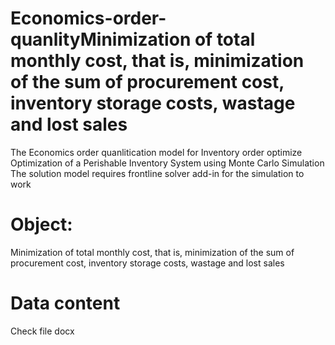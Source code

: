 # Economics-order-quanlityMinimization of total monthly cost, that is, minimization of the sum of procurement cost, inventory storage costs, wastage and lost sales
The Economics order quanlitication model for Inventory order optimize
Optimization of a Perishable Inventory System using Monte Carlo Simulation
The solution model requires frontline solver add-in for the simulation to work
# Object:
Minimization of total monthly cost, that is, minimization of the sum of procurement cost, inventory storage costs, wastage and lost sales
# Data content
Check file docx  
